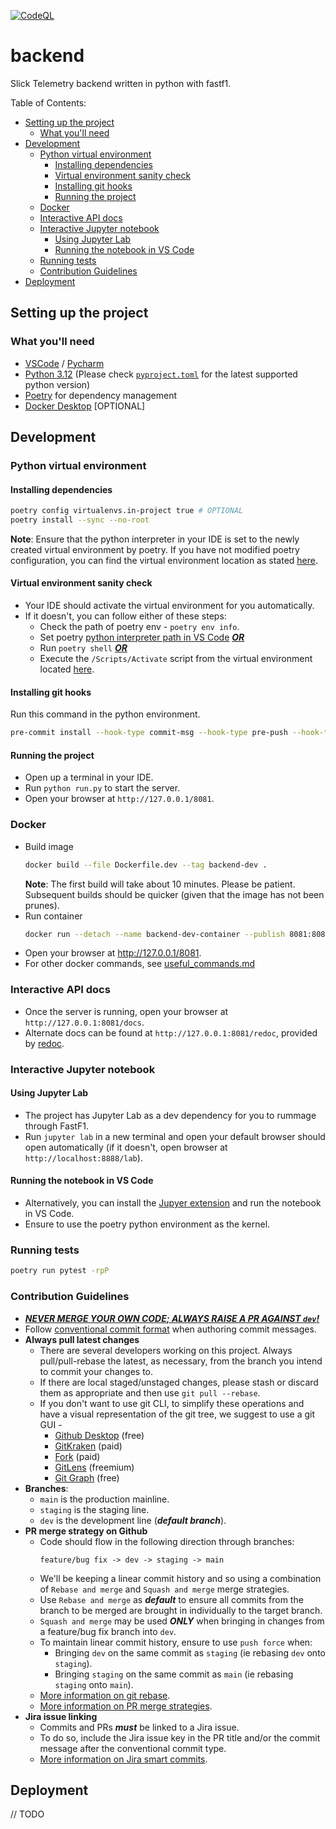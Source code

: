[![CodeQL](https://github.com/Slick-Telemetry/backend/actions/workflows/codeql.yml/badge.svg?branch=main)](https://github.com/Slick-Telemetry/backend/actions/workflows/codeql.yml)

# backend <!-- omit from toc -->

Slick Telemetry backend written in python with fastf1.

Table of Contents:

- [Setting up the project](#setting-up-the-project)
  - [What you'll need](#what-youll-need)
- [Development](#development)
  - [Python virtual environment](#python-virtual-environment)
    - [Installing dependencies](#installing-dependencies)
    - [Virtual environment sanity check](#virtual-environment-sanity-check)
    - [Installing git hooks](#installing-git-hooks)
    - [Running the project](#running-the-project)
  - [Docker](#docker)
  - [Interactive API docs](#interactive-api-docs)
  - [Interactive Jupyter notebook](#interactive-jupyter-notebook)
    - [Using Jupyter Lab](#using-jupyter-lab)
    - [Running the notebook in VS Code](#running-the-notebook-in-vs-code)
  - [Running tests](#running-tests)
  - [Contribution Guidelines](#contribution-guidelines)
- [Deployment](#deployment)

## Setting up the project

### What you'll need

- [VSCode](https://code.visualstudio.com/) / [Pycharm](https://www.jetbrains.com/pycharm/)
- [Python 3.12](https://www.python.org/) (Please check [`pyproject.toml`](./pyproject.toml) for the latest supported python version)
- [Poetry](https://python-poetry.org/docs/#installing-with-the-official-installer) for dependency management
- [Docker Desktop](https://docs.docker.com/desktop/) [OPTIONAL]

## Development

### Python virtual environment

#### Installing dependencies

```sh
poetry config virtualenvs.in-project true # OPTIONAL
poetry install --sync --no-root
```

**Note**: Ensure that the python interpreter in your IDE is set to the newly created virtual environment by poetry. If you have not modified poetry configuration, you can find the virtual environment location as stated [here](https://python-poetry.org/docs/configuration/#cache-directory).

#### Virtual environment sanity check

- Your IDE should activate the virtual environment for you automatically.
- If it doesn't, you can follow either of these steps:
  - Check the path of poetry env - `poetry env info`.
  -  Set poetry [python interpreter path in VS Code](https://code.visualstudio.com/docs/python/environments#_working-with-python-interpreters) <u> ***OR*** </u>
  -  Run `poetry shell` <u> ***OR*** </u>
  -  Execute the `/Scripts/Activate` script from the virtual environment located [here](https://python-poetry.org/docs/configuration/#cache-directory).

#### Installing git hooks

Run this command in the python environment.

```sh
pre-commit install --hook-type commit-msg --hook-type pre-push --hook-type pre-commit
```

#### Running the project

- Open up a terminal in your IDE.
- Run `python run.py` to start the server.
- Open your browser at `http://127.0.0.1/8081`.

### Docker

- Build image
  ```sh
  docker build --file Dockerfile.dev --tag backend-dev .
  ```
  **Note**: The first build will take about 10 minutes. Please be patient. Subsequent builds should be quicker (given that the image has not been prunes).
- Run container
  ```sh
  docker run --detach --name backend-dev-container --publish 8081:8081 backend-dev
  ```
- Open your browser at http://127.0.0.1/8081.
- For other docker commands, see [useful_commands.md](./useful_commands.md)

### Interactive API docs

- Once the server is running, open your browser at `http://127.0.0.1:8081/docs`.
- Alternate docs can be found at `http://127.0.0.1:8081/redoc`, provided by [redoc](https://github.com/Redocly/redoc).

### Interactive Jupyter notebook

#### Using Jupyter Lab

- The project has Jupyter Lab as a dev dependency for you to rummage through FastF1.
- Run `jupyter lab` in a new terminal and open your default browser should open automatically (if it doesn't, open browser at `http://localhost:8888/lab`).

#### Running the notebook in VS Code

- Alternatively, you can install the [Jupyer extension](https://marketplace.visualstudio.com/items?itemName=ms-toolsai.jupyter) and run the notebook in VS Code.
- Ensure to use the poetry python environment as the kernel.

### Running tests

```sh
poetry run pytest -rpP
```

### Contribution Guidelines

- <u> ***NEVER MERGE YOUR OWN CODE; ALWAYS RAISE A PR AGAINST `dev`!*** </u>
- Follow [conventional commit format](https://www.conventionalcommits.org/en/v1.0.0/) when authoring commit messages.
- **Always pull latest changes**
  - There are several developers working on this project. Always pull/pull-rebase the latest, as necessary, from the branch you intend to commit your changes to.
  - If there are local staged/unstaged changes, please stash or discard them as appropriate and then use `git pull --rebase`.
  - If you don't want to use git CLI, to simplify these operations and have a visual representation of the git tree, we suggest to use a git GUI -
    - [Github Desktop](https://desktop.github.com/) (free)
    - [GitKraken](https://www.gitkraken.com/) (paid)
    - [Fork](https://git-fork.com/) (paid)
    - [GitLens](https://marketplace.visualstudio.com/items?itemName=eamodio.gitlens) (freemium)
    - [Git Graph](https://marketplace.visualstudio.com/items?itemName=mhutchie.git-graph) (free)
- **Branches**:
  - `main` is the production mainline.
  - `staging` is the staging line.
  - `dev` is the development line (***default branch***).
- **PR merge strategy on Github**
  - Code should flow in the following direction through branches:
    ```
    feature/bug fix -> dev -> staging -> main
    ```
  - We'll be keeping a linear commit history and so using a combination of `Rebase and merge` and `Squash and merge` merge strategies.
  - Use `Rebase and merge` as ***default*** to ensure all commits from the branch to be merged are brought in individually to the target branch.
  - `Squash and merge` may be used ***ONLY*** when bringing in changes from a feature/bug fix branch into `dev`.
  - To maintain linear commit history, ensure to use `push force` when:
    - Bringing `dev` on the same commit as `staging` (ie rebasing `dev` onto `staging`).
    - Bringing `staging` on the same commit as `main` (ie rebasing `staging` onto `main`).
  - [More information on git rebase](https://www.atlassian.com/git/tutorials/rewriting-history/git-rebase).
  - [More information on PR merge strategies](https://docs.github.com/en/repositories/configuring-branches-and-merges-in-your-repository/configuring-pull-request-merges/about-merge-methods-on-github).
- **Jira issue linking**
  - Commits and PRs ***must*** be linked to a Jira issue.
  - To do so, include the Jira issue key in the PR title and/or the commit message after the conventional commit type.
  - [More information on Jira smart commits](https://support.atlassian.com/jira-software-cloud/docs/process-issues-with-smart-commits/).

## Deployment

// TODO
